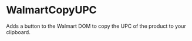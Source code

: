 # WalmartCopyUPC
Adds a button to the Walmart DOM to copy the UPC of the product to your clipboard.
